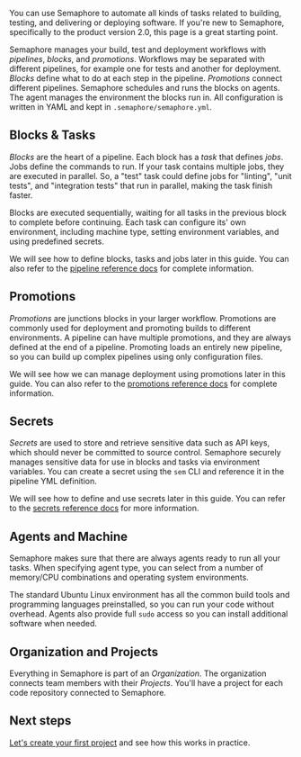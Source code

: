 You can use Semaphore to automate all kinds of tasks related to building,
testing, and delivering or deploying software. If you're new to Semaphore,
specifically to the product version 2.0, this page is a great starting point.

Semaphore manages your build, test and deployment workflows with _pipelines_,
_blocks_, and _promotions_. Workflows may be separated with different
pipelines, for example one for tests and another for deployment. _Blocks_
define what to do at each step in the pipeline. _Promotions_ connect
different pipelines. Semaphore schedules and runs the blocks on
agents. The agent manages the environment the blocks run in. All
configuration is written in YAML and kept in `.semaphore/semaphore.yml`.

## Blocks & Tasks

_Blocks_ are the heart of a pipeline. Each block has a _task_ that
defines _jobs_. Jobs define the commands to run. If your task contains multiple
jobs, they are executed in parallel. So, a "test" task could define jobs
for "linting", "unit tests", and "integration tests" that run in parallel,
making the task finish faster.

Blocks are executed sequentially, waiting for all tasks in the previous block
to complete before continuing. Each task can configure its' own environment,
including machine type, setting environment variables, and using predefined
secrets.

We will see how to define blocks, tasks and jobs later in this guide. You can
also refer to the [pipeline reference docs](https://docs.semaphoreci.com/article/50-pipeline-yaml) for
complete information.

## Promotions

_Promotions_ are junctions blocks in your larger workflow.
Promotions are commonly used for deployment and promoting builds to different
environments. A pipeline can have multiple promotions, and they are always
defined at the end of a pipeline. Promoting loads an entirely new
pipeline, so you can build up complex pipelines using only
configuration files.

We will see how we can manage deployment using promotions later in this guide.
You can also refer to the [promotions reference docs](https://docs.semaphoreci.com/article/50-pipeline-yaml#promotions)
for complete information.

## Secrets

_Secrets_ are used to store and retrieve sensitive data such as API keys,
which should never be committed to source control. Semaphore securely manages
sensitive data for use in blocks and tasks via environment variables.
You can create a secret using the `sem` CLI and reference it in the pipeline
YML definition.

We will see how to define and use secrets later in this guide. You can refer
to the [secrets reference docs](https://docs.semaphoreci.com/article/51-secrets-yaml-reference)
for more information.

## Agents and Machine

Semaphore makes sure that there are always agents ready to run all your tasks.
When specifying agent type, you can select from a number of memory/CPU
combinations and operating system environments.

The standard Ubuntu Linux environment has all the common build tools and
programming languages preinstalled, so you can run your code without overhead.
Agents also provide full `sudo` access so you can install additional
software when needed.

## Organization and Projects

Everything in Semaphore is part of an _Organization_. The organization
connects team members with their _Projects_. You'll have a project
for each code repository connected to Semaphore.

## Next steps

[Let's create your first project](https://docs.semaphoreci.com/article/63-your-first-project)
and see how this works in practice.
